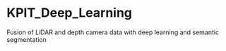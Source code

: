 # KPIT_Deep_Learning
Fusion of LiDAR and depth camera data with deep learning and semantic segmentation
